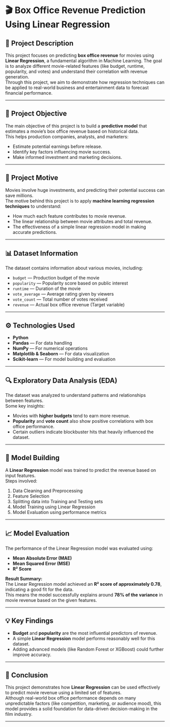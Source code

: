 # 🎬 Box Office Revenue Prediction Using Linear Regression

## 📘 Project Description
This project focuses on predicting **box office revenue** for movies using **Linear Regression**, a fundamental algorithm in Machine Learning. The goal is to analyze different movie-related features (like budget, runtime, popularity, and votes) and understand their correlation with revenue generation.  
Through this project, we aim to demonstrate how regression techniques can be applied to real-world business and entertainment data to forecast financial performance.

---

## 🎯 Project Objective
The main objective of this project is to build a **predictive model** that estimates a movie’s box office revenue based on historical data.  
This helps production companies, analysts, and marketers:
- Estimate potential earnings before release.  
- Identify key factors influencing movie success.  
- Make informed investment and marketing decisions.

---

## 🧠 Project Motive
Movies involve huge investments, and predicting their potential success can save millions.  
The motive behind this project is to apply **machine learning regression techniques** to understand:
- How much each feature contributes to movie revenue.
- The linear relationship between movie attributes and total revenue.
- The effectiveness of a simple linear regression model in making accurate predictions.

---

## 📊 Dataset Information
The dataset contains information about various movies, including:
- `budget` — Production budget of the movie  
- `popularity` — Popularity score based on public interest  
- `runtime` — Duration of the movie  
- `vote_average` — Average rating given by viewers  
- `vote_count` — Total number of votes received  
- `revenue` — Actual box office revenue (Target variable)

---

## ⚙️ Technologies Used
- **Python**  
- **Pandas** — For data handling  
- **NumPy** — For numerical operations  
- **Matplotlib & Seaborn** — For data visualization  
- **Scikit-learn** — For model building and evaluation

---

## 🔍 Exploratory Data Analysis (EDA)
The dataset was analyzed to understand patterns and relationships between features.  
Some key insights:
- Movies with **higher budgets** tend to earn more revenue.  
- **Popularity** and **vote count** also show positive correlations with box office performance.  
- Certain outliers indicate blockbuster hits that heavily influenced the dataset.

---

## 🧩 Model Building
A **Linear Regression** model was trained to predict the revenue based on input features.  
Steps involved:
1. Data Cleaning and Preprocessing  
2. Feature Selection  
3. Splitting data into Training and Testing sets  
4. Model Training using Linear Regression  
5. Model Evaluation using performance metrics  

---

## 📈 Model Evaluation
The performance of the Linear Regression model was evaluated using:
- **Mean Absolute Error (MAE)**  
- **Mean Squared Error (MSE)**  
- **R² Score**

**Result Summary:**  
The Linear Regression model achieved an **R² score of approximately 0.78**, indicating a good fit for the data.  
This means the model successfully explains around **78% of the variance** in movie revenue based on the given features.

---

## 💡 Key Findings
- **Budget** and **popularity** are the most influential predictors of revenue.  
- A simple **Linear Regression** model performs reasonably well for this dataset.  
- Adding advanced models (like Random Forest or XGBoost) could further improve accuracy.

---

## 🧾 Conclusion
This project demonstrates how **Linear Regression** can be used effectively to predict movie revenue using a limited set of features.  
Although real-world box office performance depends on many unpredictable factors (like competition, marketing, or audience mood), this model provides a solid foundation for data-driven decision-making in the film industry.

---
